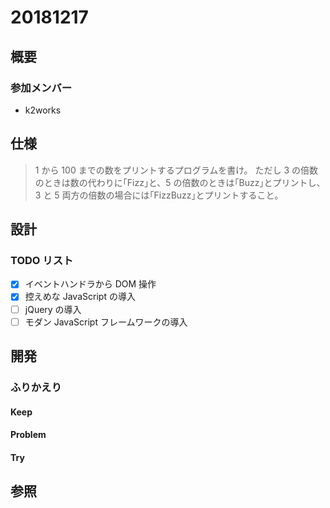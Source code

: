 # 20181217

## 概要

### 参加メンバー

- k2works

## 仕様

> 1 から 100 までの数をプリントするプログラムを書け。
> ただし 3 の倍数のときは数の代わりに｢Fizz｣と、5 の倍数のときは｢Buzz｣とプリントし、3 と 5 両方の倍数の場合には｢FizzBuzz｣とプリントすること。

## 設計

### TODO リスト

- [x] イベントハンドラから DOM 操作
- [x] 控えめな JavaScript の導入
- [ ] jQuery の導入
- [ ] モダン JavaScript フレームワークの導入

## 開発

### ふりかえり

#### Keep

#### Problem

#### Try

## 参照
